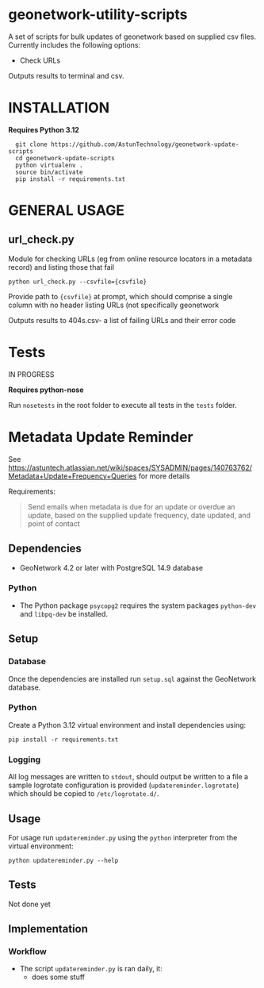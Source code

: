 # geonetwork-utility-scripts

A set of scripts for bulk updates of geonetwork based on supplied csv files. Currently includes the following options:

* Check URLs


Outputs results to terminal and csv.

# INSTALLATION

**Requires Python 3.12**

```
  git clone https://github.com/AstunTechnology/geonetwork-update-scripts
  cd geonetwork-update-scripts
  python virtualenv .
  source bin/activate
  pip install -r requirements.txt
  ```

# GENERAL USAGE

## url_check.py

Module for checking URLs (eg from online resource locators in a metadata record) and listing those that fail

`python url_check.py --csvfile={csvfile}`

Provide path to `{csvfile}` at prompt, which should comprise a single column with no header listing URLs (not specifically geonetwork

Outputs results to 404s.csv- a list of failing URLs and their error code

# Tests

IN PROGRESS

**Requires python-nose**

Run `nosetests` in the root folder to execute all tests in the `tests` folder.


# Metadata Update Reminder

See https://astuntech.atlassian.net/wiki/spaces/SYSADMIN/pages/140763762/Metadata+Update+Frequency+Queries for more details

Requirements:

> Send emails when metadata is due for an update or overdue an update, based on the supplied update frequency, date updated, and point of contact

## Dependencies

* GeoNetwork 4.2 or later with PostgreSQL 14.9 database

### Python

* The Python package `psycopg2` requires the system packages `python-dev` and `libpq-dev` be installed.

## Setup

### Database

Once the dependencies are installed run `setup.sql` against the GeoNetwork database.

### Python

Create a Python 3.12 virtual environment and install dependencies using:

    pip install -r requirements.txt


### Logging

All log messages are written to `stdout`, should output be written to a file a sample logrotate configuration is provided (`updatereminder.logrotate`) which should be copied to `/etc/logrotate.d/`.

## Usage

For usage run `updatereminder.py` using the `python` interpreter from the virtual environment:

    python updatereminder.py --help

## Tests

Not done yet

## Implementation

### Workflow

* The script `updatereminder.py` is ran daily, it:
    * does some stuff
